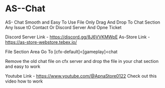 # AS--Chat
AS- Chat Smooth and Easy To Use 
File Only Drag And Drop To Chat Section 
Any Issue tO Contact Or Discord Server And Opne Ticket 

Discord Server Link - https://discord.gg/8J6VVKMWpE
As-Store Link - https://as-store-webstore.tebex.io/

File Section Area 
Go To [cfx-default]<[gameplay]<chat 

Remove the old chat file on cfx server and drop the file in your chat section and easy to work 

Youtube Link - https://www.youtube.com/@ApnaStore0122
Check out this video how to work 
